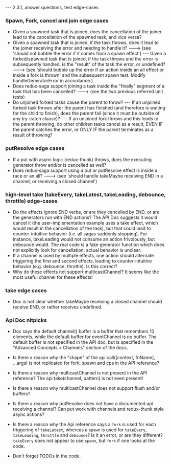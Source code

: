 --- 2.3.1, answer questions, test edge-cases

### Spawn, Fork, cancel and join edge cases 
- Given a spawned task that is joined, does the cancellation of the joiner lead to the cancellation of the spawned task, and vice versa?
- Given a spawned task that is joined, if the task throws, does it lead to the joiner receiving the error and needing to handle it?
---> (see 'should not bubble the error if it comes from a spawn effect')
--- Given a forked/spawned task that is joined, if the task throws and the error is subsequently handled, is the "result" of the task the error, or undefined?
---> (see 'should bubble up the error if an action inside an all effect or inside a fork is thrown' and the subsequent spawn test. Modify handleGeneratorError in accordance.)
- Does redux-saga support joining a task inside the "finally" segment of a task that has been cancelled?
---> (see the two previous referred unit tests)
- Do unjoined forked tasks cause the parent to throw?
--- If an unjoined forked task throws after the parent has finished (and therefore is waiting for the child to finish), does the parent fail (since it must be outside of any try-catch clause)?
--- If an unjoined fork throws and this leads to the parent throwing, do other children tasks cancel as a result, EVEN IF the parent catches the error, or ONLY IF the parent terminates as a result of throwing?

### putResolve edge cases
- If a put with async logic (redux-thunk) throws, does the executing generator throw and/or is cancelled as well?
- Does redux-saga support using a put or putResolve effect is inside a race or an all? 
---> (see 'should handle takeMaybe receiving END in a channel, or receiving a closed channel')

### high-level take (takeEvery, takeLatest, takeLeading, debounce, throttle) edge-cases
- Do the effects ignore END verbs, or are they cancelled by END, or are the generators run with END actions? The API Doc suggests it would cancel it (the user-implementation example uses a take effect, which would result in the cancellation of the task), but that could lead to counter-intuitive behavior (i.e. all sagas suddenly stopping). For instance, takeLeading would not consume an action frivolously, but debounce would. The real code is a fake generator function which does not explicitly look for cancellation; actual behavior is unclear.
- If a channel is used by multiple effects, one action should alternate triggering the first and second effects, leading to counter-intuitive behavior (e.g. debounce, throttle). Is this correct?
- Why do these effects not support multicastChannel? It seems like the most useful channel for these effects!

### take edge cases
- Doc is not clear whether takeMaybe receiving a closed channel should receive END, or rather receives undefined.

### Api Doc nitpicks
- Doc says the default channel() buffer is a buffer that remembers 10 elements, while the default buffer for eventChannel is no buffer. The default buffer is not specified in the API doc, but is specified in the "Advanced Concepts > Channels" section of the docs.
- Is there a reason why the "shape" of the api call([context, fnName], ...args) is not replicated for fork, spawn and cps in the API reference?
- Is there a reason why multicastChannel is not present in the API reference? The api take(channel, pattern) is not even present!
- Is there a reason why multicastChannel does not support flush and/or buffers?
- Is there a reason why putResolve does not have a documented api receiving a channel? Can put work with channels and redux-thunk style async actions?
- Is there a reason why the Api reference says a `fork` is used for each triggering of `takeLatest`, whereas a `spawn` is used for `takeEvery`, `takeLeading`, `throttle` and `debounce`? Is it an error, or are they different? `takeEvery` does not appear to use `spawn`, but `fork` if one looks at the code.

- Don't forget TODOs in the code.
